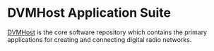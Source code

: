 # DVMHost Application Suite

[DVMHost](https://github.com/DVMProject/dvmhost) is the core software repository which contains the
primary applications for creating and connecting digital radio networks.
